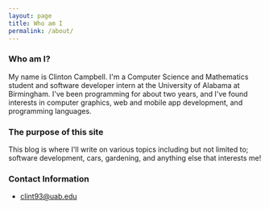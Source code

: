 ```yaml
---
layout: page
title: Who am I
permalink: /about/
---
```


### Who am I? 
My name is Clinton Campbell. I'm a Computer Science and Mathematics student and software developer intern at the University of Alabama at Birmingham. I've been programming for about two years, and I've found interests in computer graphics, web and mobile app development, and programming languages. 

### The purpose of this site
This blog is where I'll write on various topics including but not limited to; software development, cars, gardening, and anything else that interests me! 

### Contact Information

- clint93@uab.edu